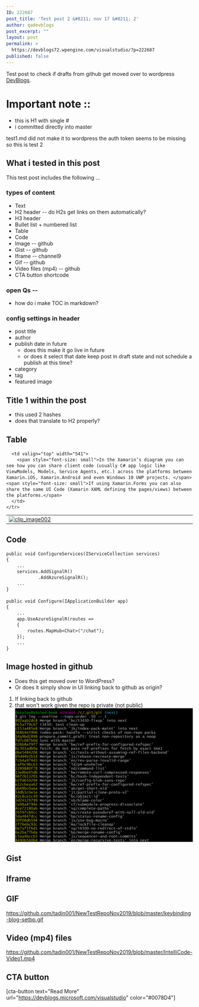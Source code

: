```yaml
---
ID: 222687
post_title: 'Test post 2 &#8211; nov 17 &#8211; 2'
author: qadevblogs
post_excerpt: ""
layout: post
permalink: >
  https://devblogs72.wpengine.com/visualstudio/?p=222687
published: false
---
```

Test post to check if drafts from github get moved over to wordpress [DevBlogs][1].

# Important note ::

*   this is H1 with single # 
*   i committed directly into master

test1.md did not make it to wordpress the auth token seems to be missing so this is test 2

## What i tested in this post

This test post includes the following ...

### types of content

*   Text
*   H2 header -- do H2s get links on them automatically? 
*   H3 header
*   Bullet list + numbered list
*   Table
*   Code
*   Image -- github
*   Gist -- github
*   Iframe -- channel9
*   Gif -- github
*   Video files (mp4) -- github 
*   CTA button shortcode 

### open Qs --

*   how do i make TOC in markdown? 

### config settings in header

*   post title
*   author
*   publish date in future 
    *   does this make it go live in future
    *   or does it select that date keep post in draft state and not schedule a publish at this time?
*   category
*   tag
*   featured image

## Title 1 within the post

*   this used 2 hashes
*   does that translate to H2 properly? 

## Table

<table border="0" cellspacing="0" cellpadding="0">
  <tbody>
    <tr>
      <td valign="top" width="623">
        <a href="http://devblogs.microsoft.com/cesardelatorre/wp-content/uploads/sites/32/2016/09/clip_image00224.png"><img style="padding-top: 0px;padding-left: 0px;padding-right: 0px;border-width: 0px" title="clip_image002" src="https://devblogs.microsoft.com/wp-content/uploads/sites/32/2019/03/clip_image002_thumb14.png" alt="clip_image002" width="594" height="422" border="0" /></a>
      </td>
      
      <td valign="top" width="541">
        <span style="font-size: small">In the Xamarin’s diagram you can see how you can share client code (usually C# app logic like ViewModels, Models, Service Agents, etc.) across the platforms between Xamarin.iOS, Xamarin.Android and even Windows 10 UWP projects. </span> <span style="font-size: small">If using Xamarin.Forms you can also share the same UI Code (Xamarin XAML defining the pages/views) between the platforms.</span>  
      </td>
    </tr>
  </tbody>
</table>

## Code

<pre><code class="cs">public void ConfigureServices(IServiceCollection services)
{
    ...
    services.AddSignalR()
            .AddAzureSignalR();
    ...
}

public void Configure(IApplicationBuilder app)
{
    ...
    app.UseAzureSignalR(routes =&gt; 
    { 
        routes.MapHub&lt;Chat&gt;("/chat"); 
    });
    ...
}
</code></pre>

## Image hosted in github

*   Does this get moved over to WordPress?
*   Or does it simply show in UI linking back to github as origin?

1.  If linking back to github
2.  that won't work given the repo is private (not public) ![useful image for this post][2]

## Gist

## Iframe

## GIF

https://github.com/tadin001/NewTestRepoNov2019/blob/master/keybinding-blog-setbp.gif

## Video (mp4) files

https://github.com/tadin001/NewTestRepoNov2019/blob/master/IntelliCode-Video1.mp4

## CTA button

[cta-button text="Read More" url="https://devblogs.microsoft.com/visualstudio" color="#0078D4"]

 [1]: https://devblogs.microsoft.com
 [2]: https://github.com/tadin001/NewTestRepoNov2019/blob/master/commit-graph-topo-order-git-1024x770.png